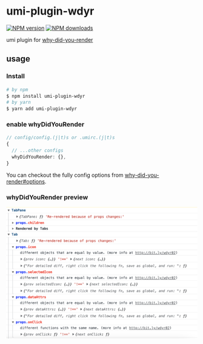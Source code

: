# umi-plugin-wdyr

[![NPM version](https://img.shields.io/npm/v/umi-plugin-wdyr.svg?style=flat-square)](https://npmjs.org/package/umi-plugin-wdyr) [![NPM downloads](http://img.shields.io/npm/dm/umi-plugin-wdyr.svg?style=flat-square)](https://npmjs.org/package/umi-plugin-wdyr)

umi plugin for [why-did-you-render](https://github.com/welldone-software/why-did-you-render)

## usage

### Install

```bash
# by npm
$ npm install umi-plugin-wdyr
# by yarn
$ yarn add umi-plugin-wdyr
```

### enable whyDidYouRender

```ts
// config/config.(j|t)s or .umirc.(j|t)s
{
  // ...other configs
  whyDidYouRender: {},
}
```

You can checkout the fully config options from [why-did-you-render#options](https://github.com/welldone-software/why-did-you-render#options).

### whyDidYouRender preview

<img src="./screenshot.png" alt="umi whyDidYouRender preview" width="800" />
